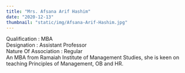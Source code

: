 ```yaml
---
title: "Mrs. Afsana Arif Hashim"
date: "2020-12-13"
thumbnail: "static/img/Afsana-Arif-Hashim.jpg"
---
```


Qualification : MBA  
Designation : Assistant Professor  
Nature Of Association : Regular  
An MBA from Ramaiah Institute of Management Studies, she is keen on teaching Principles of Management, OB and HR.
